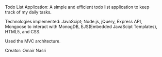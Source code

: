 Todo List Application: A simple and efficient todo list application to keep track of my daily tasks. 

Technologies implemented: JavaScipt; Node.js, jQuery, Express API, Mongoose to interact with MonogDB, EJS(Embedded JavaScipt Templates), HTML5, and CSS. 

Used the MVC architecture. 

Creator: Omair Nasri
